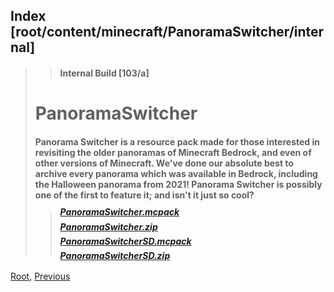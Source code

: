 ## Index [root/content/minecraft/PanoramaSwitcher/internal]
> > #### Internal Build [103/a]
>
> # PanoramaSwitcher
> #### Panorama Switcher is a resource pack made for those interested in revisiting the older panoramas of Minecraft Bedrock, and even of other versions of Minecraft. We've done our absolute best to archive every panorama which was available in Bedrock, including the Halloween panorama from 2021! Panorama Switcher is possibly one of the first to feature it; and isn't it just so cool?
>
> > ##### [PanoramaSwitcher.mcpack](https://github.com/Kee7702/tempfilestorage/releases/download/files/mcpedl.103a.PanoramaSwitcher.mcpack)
> > ##### [PanoramaSwitcher.zip](https://github.com/Kee7702/tempfilestorage/releases/download/files/mcpedl.103a.PanoramaSwitcher.zip)
> > ##### [PanoramaSwitcherSD.mcpack](https://github.com/Kee7702/tempfilestorage/releases/download/files/mcpedl.103a.PanoramaSwitcherSD.mcpack)
> > ##### [PanoramaSwitcherSD.zip](https://github.com/Kee7702/tempfilestorage/releases/download/files/mcpedl.103a.PanoramaSwitcherSD.zip)

[Root](/), [Previous](../)
<head><style>blockquote>* h5 { line-height:0!important } body { background:url(/assets/images/minecraft_bg.png)!important; background-repeat: no-repeat!important; background-size:cover!important; background-position-x:center!important; } </style></head>

